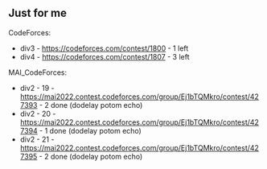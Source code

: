 ## Just for me

CodeForces:
- div3 - https://codeforces.com/contest/1800 - 1 left
- div4 - https://codeforces.com/contest/1807 - 3 left

MAI_CodeForces:
- div2 - 19 - https://mai2022.contest.codeforces.com/group/Ej1bTQMkro/contest/427393 - 2 done (dodelay potom echo)
- div2 - 20 - https://mai2022.contest.codeforces.com/group/Ej1bTQMkro/contest/427394 - 1 done (dodelay potom echo)
- div2 - 21 - https://mai2022.contest.codeforces.com/group/Ej1bTQMkro/contest/427395 - 2 done (dodelay potom echo)

